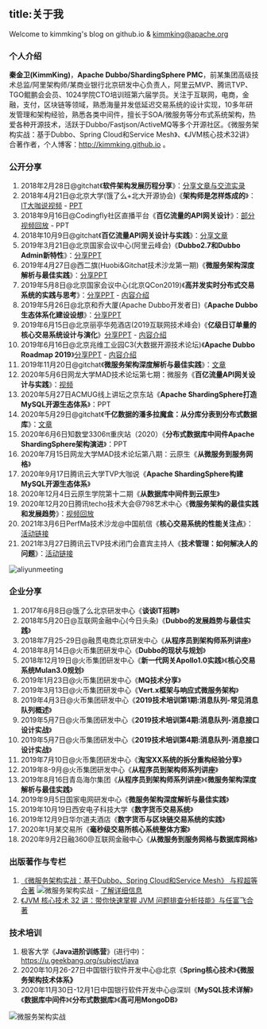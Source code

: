 title:关于我
---
Welcome to kimmking's blog on github.io & kimmking@apache.org

### 个人介绍

**秦金卫(KimmKing)**，**Apache Dubbo/ShardingSphere PMC**，前某集团高级技术总监/阿里架构师/某商业银行北京研发中心负责人，阿里云MVP、腾讯TVP、TGO鲲鹏会会员、1024学院CTO培训班第六届学员。关注于互联网，电商，金融，支付，区块链等领域，熟悉海量并发低延迟交易系统的设计实现，10多年研发管理和架构经验，熟悉各类中间件，擅长于SOA/微服务等分布式系统架构，热爱各种开源技术，活跃于Dubbo/Fastjson/ActiveMQ等多个开源社区。《微服务架构实战：基于Dubbo、Spring Cloud和Service Mesh》、《JVM核心技术32讲》合著作者，个人博客：http://kimmking.github.io 。

### 公开分享

1. 2018年2月28日@gitchat《**软件架构发展历程分享**》：[分享文章与交流实录](https://gitbook.cn/gitchat/activity/5a795024b939c9068a20dd37)
2. 2018年4月21日@北京大学(饿了么+北大开源协会)《**架构师是怎样炼成的**》：[IT大咖说视频](http://www.itdks.com/dakalive/detail/11106) -  [PPT](http://www.itdks.com/meet/material/2072?fileId=18342)
3. 2018年9月16日@Codingfly社区直播平台《**百亿流量的API网关设计**》：[部分视频回放](http://1254184052.vod2.myqcloud.com/74496b1fvodgzp1254184052/be537d0f5285890781861216562/f0.mp4) - PPT
4. 2018年10月9日@gitchat《**百亿流量API网关设计与实践**》：[分享文章](https://gitbook.cn/gitchat/activity/5ba3c3946d2f7759a30b10d9)
5. 2019年3月21日@北京国家会议中心(阿里云峰会)《**Dubbo2.7和Dubbo Admin新特性**》：[分享PPT](/ppt/dubbo2.7.pdf)
6. 2019年4月27日@西二旗(Huobi&Gitchat技术沙龙第一期)《**微服务架构深度解析与最佳实践**》：[分享PPT](/ppt/微服务架构深度解析与最佳实践-秦金卫KimmKing.pdf)
7. 2019年5月8日@北京国家会议中心(北京QCon2019)《**高并发实时分布式交易系统的实践与思考**》：[分享PPT](/ppt/QCon2019_交易系统的实践与思考-秦金卫KimmKing.pdf) - [内容介绍](https://2019.qconbeijing.com/presentation/1671)
8. 2019年5月26日@北京和乔大厦(Apache Dubbo开发者日)《**Apache Dubbo生态体系化建设设想**》：[分享PPT](/ppt/ApacheDubbo生态体系化建设设想-秦金卫KimmKing.pdf)
9. 2019年6月15日@北京丽亭华苑酒店(2019互联网技术峰会)《**亿级日订单量的核心交易系统设计与演化**》[分享PPT](/ppt/亿级日订单量核心交易系统设计与演化.pdf) - [内容介绍](https://www.bagevent.com/event/5268319)
10. 2019年6月16日@北京兆维工业园C3(大数据开源技术论坛)《**Apache Dubbo Roadmap 2019**》[分享PPT](/ppt/DubboRoadmap2019-kk.pdf) - [内容介绍](<https://www.huodongxing.com/event/2495015864500>)
11. 2019年11月20日@gitchat《**微服务架构深度解析与最佳实践**》：[文章](https://gitbook.cn/new/gitchat/activity/5dcb0e43e8ca7c30c0114184)
12. 2020年5月6日网龙大学MAD技术论坛第七期：微服务《**百亿流量API网关设计与实践**》：[视频](https://lc-ebde3aa7eb.site.101.com/course/course/61b576b1-2bdf-4c3e-b52e-635e15ce2b22?sdp-app-id=2a245c98-d19c-4184-a364-6b239904b303&sdp-biz-type=24360dfb-6b51-4aff-b4a3-3ca110586779&lang=zh-CN&sdp-fp=462807a6ebeea04bc0236a0a39f02d93) 
13. 2020年5月27日ACMUG线上讲坛之京东站《**Apache ShardingSphere打造MySQL开源生态体系**》：PPT
14. 2020年5月29日@gitchat《**千亿数据的潘多拉魔盒：从分库分表到分布式数据库**》：[文章](https://gitbook.cn/new/gitchat/activity/5eb2e609edf3136c22fcffd2)
15. 2020年6月6日知数堂3306π重庆站（2020）《**分布式数据库中间件Apache ShardingSphere架构演进**》：PPT
16. 2020年7月15日网龙大学MAD技术论坛第八期：云原生《**从微服务到服务网格**》
17. 2020年9月17日腾讯云大学TVP大咖说《**Apache ShardingSphere构建MySQL开源生态体系**》
18. 2020年12月4日云原生学院第十二期《**从数据库中间件到云原生**》
19. 2020年12月20日腾讯techo技术大会@798艺术中心《**微服务架构的最佳实践和发展趋势**》：[视频回放](https://live.csdn.net/room/csdnlive17/BeqWudrf)
20. 2021年3月6日PerfMa技术沙龙@中国航信《**核心交易系统的性能关注点**》：[活动链接](https://club.perfma.com/article/2285338)
21. 2021年3月27日腾讯云TVP技术闭门会嘉宾主持人《**技术管理：如何解决人的问题**》：[活动链接](https://cloud.tencent.com/developer/article/1798094)

![aliyunmeeting](/images/02.jpg)

### 企业分享

1. 2017年6月8日@饿了么北京研发中心《**谈谈IT招聘**》
2. 2018年5月20日@互联网金融中心(今日头条)《**Dubbo的发展趋势与最佳实践**》
3. 2018年7月25-29日@融贯电商北京研发中心《**从程序员到架构师系列讲座**》
4. 2018年8月14日@火币集团研发中心《**Dubbo的现状与规划**》
5. 2018年12月19日@火币集团研发中心《**新一代网关Apollo1.0实践**》《**核心交易系统Mulan3.0规划**》
5. 2019年1月23日@火币集团研发中心《**MQ技术分享**》
6. 2019年3月13日@火币集团研发中心《**Vert.x框架与响应式微服务架构**》
7. 2019年4月3日@火币集团研发中心《**2019技术培训第1期:消息队列-常见消息队列概述**》
8. 2019年5月7日@火币集团研发中心《**2019技术培训第4期:消息队列-消息接口设计实战**》
10. 2019年5月7日@火币集团研发中心《**2019技术培训第4期:消息队列-消息接口设计实战**》
11. 2019年7月10日@火币集团研发中心《**淘宝XX系统的拆分重构经验分享**》
12. 2019年8-9月@火币集团研发中心《**从程序员到架构师系列讲座**》
13. 2019年8月16日青岛海尔集团《**从程序员到架构师系列讲座**》《**微服务架构深度解析与最佳实践**》
14. 2019年9月5日国家电网研发中心《**微服务架构深度解析与最佳实践**》
15. 2019年10月19日西安电子科技大学《**数字货币交易系统**》
16. 2019年12月9日华尔道夫酒店《**数字货币与区块链交易系统的实践**》
17. 2020年1月某交易所《**毫秒级交易所核心系统整体方案**》
18. 2020年9月2日融360@互联网金融中心《**从微服务到服务网格与数据库网格**》

### 出版著作与专栏

1. [《微服务架构实战：基于Dubbo、Spring Cloud和Service Mesh》 与程超等合著](https://item.jd.com/12585284.html)
![微服务架构实战](/images/01.jpg) - [了解详细信息](https://msainaction.github.io/)
2. [《JVM 核心技术 32 讲：带你快速掌握 JVM 问题排查分析技能》与任富飞合著](https://gitbook.cn/gitchat/column/5de76cc38d374b7721a15cec)

### 技术培训

1. 极客大学《**Java进阶训练营**》(进行中)：https://u.geekbang.org/subject/java
2. 2020年10月26-27日中国银行软件开发中心@北京《**Spring核心技术**》**《微服务架构技术体系》**
3. 2020年11月30日-12月1日中国银行软件开发中心@深圳《**MySQL技术详解**》《**数据库中间件**》《**分布式数据库**》《**高可用MongoDB**》

![微服务架构实战](/images/JavaCourse.png) 